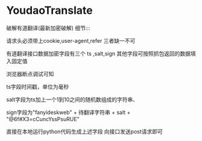 # YoudaoTranslate
破解有道翻译(最新加密破解)
细节:::


请求头必须带上cookie,user-agent,refer 三者缺一不可

有道翻译接口数据加密字段有三个
ts ,salt,sign
其他字段可按照抓包返回的数据填入固定值

浏览器断点调试可知

ts字段时间戳，单位为毫秒

salt字段为ts加上一个1到10之间的随机数组成的字符串、

sign字段为"fanyideskweb" + 待翻译字符串 + salt + "@6f#X3=cCuncYssPsuRUE"

直接在本地运行python代码生成上述字段 向接口发送post请求即可
